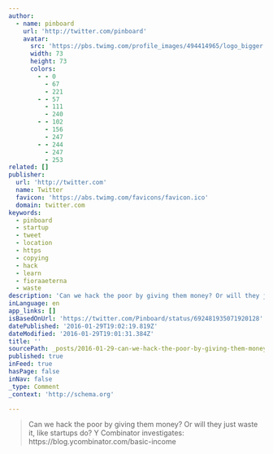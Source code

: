 ```yaml
---
author:
  - name: pinboard
    url: 'http://twitter.com/pinboard'
    avatar:
      src: 'https://pbs.twimg.com/profile_images/494414965/logo_bigger.png'
      width: 73
      height: 73
      colors:
        - - 0
          - 67
          - 221
        - - 57
          - 111
          - 240
        - - 102
          - 156
          - 247
        - - 244
          - 247
          - 253
related: []
publisher:
  url: 'http://twitter.com'
  name: Twitter
  favicon: 'https://abs.twimg.com/favicons/favicon.ico'
  domain: twitter.com
keywords:
  - pinboard
  - startup
  - tweet
  - location
  - https
  - copying
  - hack
  - learn
  - fioraaeterna
  - waste
description: 'Can we hack the poor by giving them money? Or will they just waste it, like startups do? Y Combinator investigates: https://blog.ycombinator.com/basic-income'
inLanguage: en
app_links: []
isBasedOnUrl: 'https://twitter.com/Pinboard/status/692481935071920128'
datePublished: '2016-01-29T19:02:19.819Z'
dateModified: '2016-01-29T19:01:31.384Z'
title: ''
sourcePath: _posts/2016-01-29-can-we-hack-the-poor-by-giving-them-money-or-will-they-just.md
published: true
inFeed: true
hasPage: false
inNav: false
_type: Comment
_context: 'http://schema.org'

---
```

> Can we hack the poor by giving them money&quest; Or will they just waste it&comma; like startups do&quest; Y Combinator investigates&colon; https&colon;&sol;&sol;blog&period;ycombinator&period;com&sol;basic-income